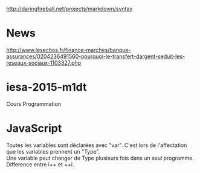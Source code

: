 http://daringfireball.net/projects/markdown/syntax
# News 
http://www.lesechos.fr/finance-marches/banque-assurances/0204236491560-pourquoi-le-transfert-dargent-seduit-les-reseaux-sociaux-1103327.php

# iesa-2015-m1dt
Cours Programmation

# JavaScript
Toutes les variables sont déclarées avec "var". C'est lors de l'affectation que les variables prennent un "Type".<br>
Une variable peut changer de Type plusieurs fois dans un seul programme.<br>
Difference entre i++ et ++i.
